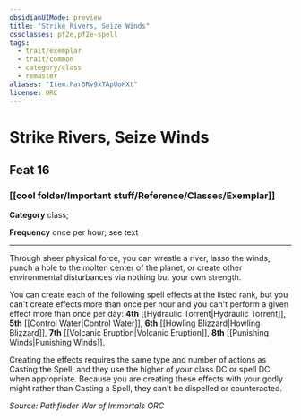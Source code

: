 ```yaml
---
obsidianUIMode: preview
title: "Strike Rivers, Seize Winds"
cssclasses: pf2e,pf2e-spell
tags:
  - trait/exemplar
  - trait/common
  - category/class
  - remaster
aliases: "Item.Par5Rv9xTApUoHXt"
license: ORC
---
```

# Strike Rivers, Seize Winds
## Feat 16
### [[cool folder/Important stuff/Reference/Classes/Exemplar]]

**Category** class; 




**Frequency** once per hour; see text

* * *

Through sheer physical force, you can wrestle a river, lasso the winds, punch a hole to the molten center of the planet, or create other environmental disturbances via nothing but your own strength.

You can create each of the following spell effects at the listed rank, but you can't create effects more than once per hour and you can't perform a given effect more than once per day: **4th** [[Hydraulic Torrent|Hydraulic Torrent]], **5th** [[Control Water|Control Water]], **6th** [[Howling Blizzard|Howling Blizzard]], **7th** [[Volcanic Eruption|Volcanic Eruption]], **8th** [[Punishing Winds|Punishing Winds]].

Creating the effects requires the same type and number of actions as Casting the Spell, and they use the higher of your class DC or spell DC when appropriate. Because you are creating these effects with your godly might rather than Casting a Spell, they can't be dispelled or counteracted.

*Source: Pathfinder War of Immortals*
*ORC*